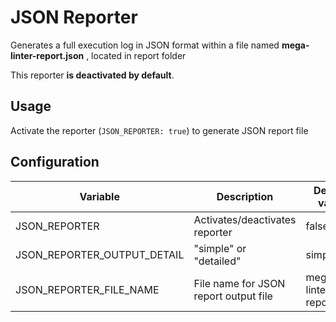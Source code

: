 # JSON Reporter

Generates a full execution log in JSON format within a file named **mega-linter-report.json** , located in report folder

This reporter **is deactivated by default**.

## Usage

Activate the reporter (`JSON_REPORTER: true`) to generate JSON report file

## Configuration

| Variable                    | Description                           | Default value           |
|-----------------------------|---------------------------------------|-------------------------|
| JSON_REPORTER               | Activates/deactivates reporter        | false                   |
| JSON_REPORTER_OUTPUT_DETAIL | "simple" or "detailed"                | simple                  |
| JSON_REPORTER_FILE_NAME     | File name for JSON report output file | mega-linter-report.json |
